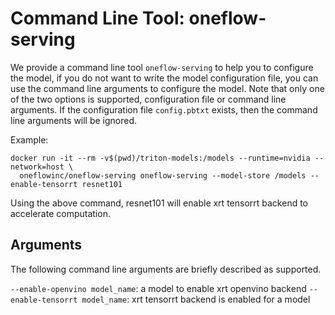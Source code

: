 # Command Line Tool: oneflow-serving

We provide a command line tool `oneflow-serving` to help you to configure the model, if you do not want to write the model configuration file, you can use the command line arguments to configure the model. Note that only one of the two options is supported, configuration file or command line arguments. If the configuration file `config.pbtxt` exists, then the command line arguments will be ignored.

Example:

```
docker run -it --rm -v$(pwd)/triton-models:/models --runtime=nvidia --network=host \
  oneflowinc/oneflow-serving oneflow-serving --model-store /models --enable-tensorrt resnet101
```

Using the above command, resnet101 will enable xrt tensorrt backend to accelerate computation.

## Arguments

The following command line arguments are briefly described as supported.

`--enable-openvino model_name`: a model to enable xrt openvino backend
`--enable-tensorrt model_name`: xrt tensorrt backend is enabled for a model
